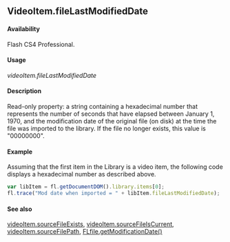 ## VideoItem.fileLastModifiedDate

#### Availability

Flash CS4 Professional.

#### Usage

*videoItem.fileLastModifiedDate*

#### Description

Read-only property: a string containing a hexadecimal number that represents the number of seconds that have elapsed between January 1, 1970, and the modification date of the original file (on disk) at the time the file was imported to the library. If the file no longer exists, this value is "00000000".

#### Example

Assuming that the first item in the Library is a video item, the following code displays a hexadecimal number as described above.

```javascript
var libItem = fl.getDocumentDOM().library.items[0];
fl.trace("Mod date when imported = " + libItem.fileLastModifiedDate);

```
#### See also

[videoItem.sourceFileExists](../VideoItem_object/videoIte3.md), [videoItem.sourceFileIsCurrent](../VideoItem_object/videoIte4.md), [videoItem.sourceFilePath](../VideoItem_object/videoIte5.md), [FLfile.getModificationDate()](../FLfile_object/FLfile6.md)
